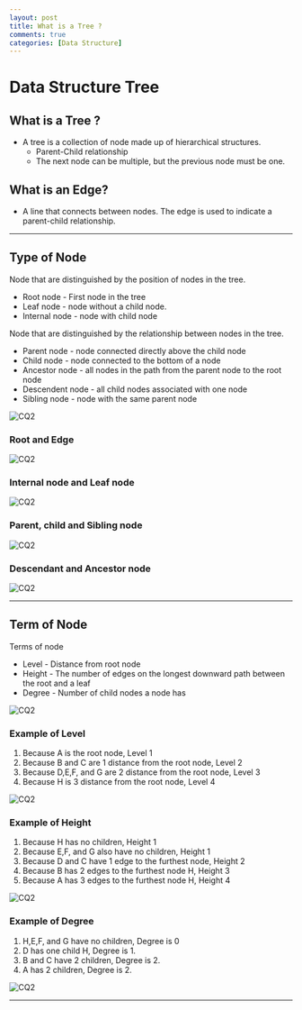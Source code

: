 ```yaml
---
layout: post
title: What is a Tree ?
comments: true
categories: [Data Structure]
---
```


# Data Structure Tree

## What is a Tree ?

- A tree is a collection of node made up of hierarchical structures.
  - Parent-Child relationship
  - The next node can be multiple, but the previous node must be one.

## What is an Edge?

- A line that connects between nodes. The edge is used to indicate a parent-child relationship.

---

## Type of Node

Node that are distinguished by the position of nodes in the tree.

- Root node - First node in the tree
- Leaf node - node without a child node.
- Internal node - node with child node

Node that are distinguished by the relationship between nodes in the tree.

- Parent node - node connected directly above the child node
- Child node - node connected to the bottom of a node
- Ancestor node - all nodes in the path from the parent node to the root node
- Descendent node - all child nodes associated with one node
- Sibling node - node with the same parent node

![CQ2](/public/images/tree2.PNG)

### Root and Edge

![CQ2](/public/images/tree3.PNG)

### Internal node and Leaf node

![CQ2](/public/images/tree4.PNG)

### Parent, child and Sibling node

![CQ2](/public/images/tree5.PNG)

### Descendant and Ancestor node

![CQ2](/public/images/tree10.PNG)

---

## Term of Node

Terms of node

- Level - Distance from root node
- Height - The number of edges on the longest downward path between the root and a leaf
- Degree - Number of child nodes a node has

![CQ2](/public/images/tree6.PNG)

### Example of Level

1. Because A is the root node, Level 1
2. Because B and C are 1 distance from the root node, Level 2
3. Because D,E,F, and G are 2 distance from the root node, Level 3
4. Because H is 3 distance from the root node, Level 4

![CQ2](/public/images/tree7.PNG)

### Example of Height

1. Because H has no children, Height 1
2. Because E,F, and G also have no children, Height 1
3. Because D and C have 1 edge to the furthest node, Height 2
4. Because B has 2 edges to the furthest node H, Height 3
5. Because A has 3 edges to the furthest node H, Height 4

![CQ2](/public/images/tree8.PNG)

### Example of Degree

1. H,E,F, and G have no children, Degree is 0
2. D has one child H, Degree is 1.
3. B and C have 2 children, Degree is 2.
4. A has 2 children, Degree is 2.

![CQ2](/public/images/tree9.PNG)

---
